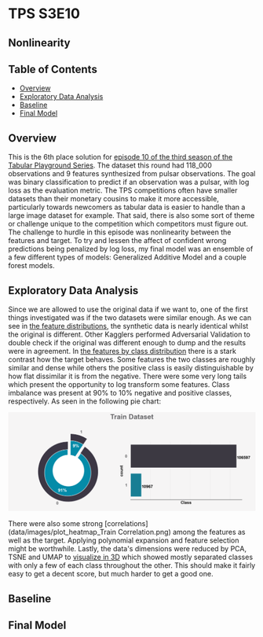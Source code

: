 # TPS S3E10 <!-- omit in toc -->

## Nonlinearity <!-- omit in toc -->

## Table of Contents <!-- omit in toc -->

- [Overview](#overview)
- [Exploratory Data Analysis](#exploratory-data-analysis)
- [Baseline](#baseline)
- [Final Model](#final-model)

## Overview

This is the 6th place solution for [episode 10 of the third season of the Tabular Playground Series](https://www.kaggle.com/competitions/playground-series-s3e10/overview). The dataset this round had 118_000 observations and 9 features synthesized from pulsar observations. The goal was binary classification to predict if an observation was a pulsar, with log loss as the evaluation metric. The TPS competitions often have smaller datasets than their monetary cousins to make it more accessible, particularly towards newcomers as tabular data is easier to handle than a large image dataset for example. That said, there is also some sort of theme or challenge unique to the competition which competitors must figure out. The challenge to hurdle in this episode was nonlinearity between the features and target. To try and lessen the affect of confident wrong predictions being penalized by log loss, my final model was an ensemble of a few different types of models: Generalized Additive Model and a couple forest models.

## Exploratory Data Analysis

Since we are allowed to use the original data if we want to, one of the first things investigated was if the two datasets were similar enough. As we can see in [the feature distributions](data/images/features_distribution.png), the synthetic data is nearly identical whilst the original is different. Other Kagglers performed Adversarial Validation to double check if the original was different enough to dump and the results were in agreement. In [the features by class distribution](data/images/features_vs_class_dist.png) there is a stark contrast how the target behaves. Some features the two classes are roughly similar and dense while others the positive class is easily distinguishable by how flat dissimilar it is from the negative. There were some very long tails which present the opportunity to log transform some features. Class imbalance was present at 90% to 10% negative and positive classes, respectively. As seen in the following pie chart:

![class imbalance pie chart](data/images/plot_count_Train.png)

There were also some strong [correlations](data/images/plot_heatmap_Train Correlation.png) among the features as well as the target. Applying polynomial expansion and feature selection might be worthwhile. Lastly, the data's dimensions were reduced by PCA, TSNE and UMAP to [visualize in 3D](notebooks/1.EDA.ipynb#3d-visualization) which showed mostly separated classes with only a few of each class throughout the other. This should make it fairly easy to get a decent score, but much harder to get a good one.

## Baseline


## Final Model

